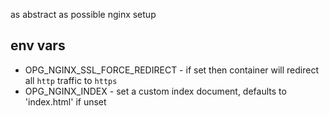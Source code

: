 as abstract as possible nginx setup

env vars
--------
- OPG_NGINX_SSL_FORCE_REDIRECT - if set then container will redirect all `http` traffic to `https`
- OPG_NGINX_INDEX - set a custom index document, defaults to 'index.html' if unset